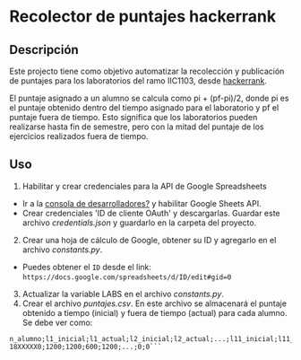 # Recolector de puntajes hackerrank

## Descripción
Este projecto tiene como objetivo automatizar la recolección y publicación de puntajes para los laboratorios del ramo IIC1103, desde [hackerrank](https://www.hackerrank.com).

El puntaje asignado a un alumno se calcula como pi + (pf-pi)/2, donde pi es el puntaje obtenido dentro del tiempo asignado para el laboratorio y pf el puntaje fuera de tiempo. Esto significa que los laboratorios pueden realizarse hasta fin de semestre, pero con la mitad del puntaje de los ejercicios realizados fuera de tiempo.
## Uso
1. Habilitar y crear credenciales para la API de Google Spreadsheets
  * Ir a la [consola de desarrolladores?](https://console.developers.google.com) y habilitar Google Sheets API.
  * Crear credenciales 'ID de cliente OAuth' y descargarlas. Guardar este archivo *credentials.json* y guardarlo en la carpeta del proyecto.

2. Crear una hoja de cálculo de Google, obtener su ID y agregarlo en el archivo *constants.py*.

  * Puedes obtener el `ID` desde el link:
`https://docs.google.com/spreadsheets/d/ID/edit#gid=0`
3. Actualizar la variable LABS en el archivo *constants.py*.
4. Crear el archivo *puntajes.csv*. En este archivo se almacenará el puntaje obtenido a tiempo (inicial) y fuera de tiempo (actual) para cada alumno. Se debe ver como:

```csv
n_alumno;l1_inicial;l1_actual;l2_inicial;l2_actual;...;l11_inicial;l11_actual
18XXXXX0;1200;1200;600;1200;...;0;0```
